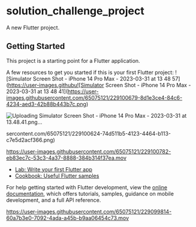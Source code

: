 # solution_challenge_project

A new Flutter project.

## Getting Started

This project is a starting point for a Flutter application.

A few resources to get you started if this is your first Flutter project:
![Simulator Screen Shot - iPhone 14 Pro Max - 2023-03-31 at 13 48 57](https://user-images.githubu![Simulator Screen Shot - iPhone 14 Pro Max - 2023-03-31 at 13 48 41](https://user-images.githubusercontent.com/65075121/229100679-8d1e3ce4-84c6-4234-aed3-42b88b443b7c.png)

![Uploading Simulator Screen Shot - iPhone 14 Pro Max - 2023-03-31 at 13.48.41.png…]()

sercontent.com/65075121/229100624-74d511b5-4123-4464-b113-c7e5d2acf366.png)


https://user-images.githubusercontent.com/65075121/229100782-eb83ec7c-53c3-4a37-8888-384b314f37ea.mov


- [Lab: Write your first Flutter app](https://docs.flutter.dev/get-started/codelab)
- [Cookbook: Useful Flutter samples](https://docs.flutter.dev/cookbook)

For help getting started with Flutter development, view the
[online documentation](https://docs.flutter.dev/), which offers tutorials,
samples, guidance on mobile development, and a full API reference.


https://user-images.githubusercontent.com/65075121/229099814-60a7b3e0-7092-4ada-a45b-b9aa06454c73.mov

